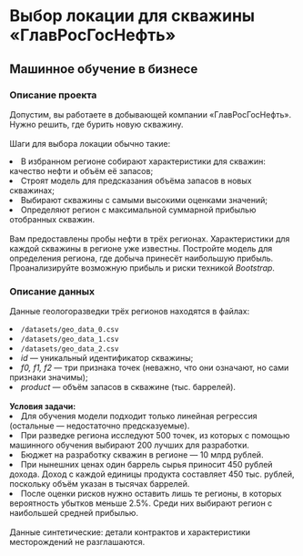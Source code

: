 # Выбор локации для скважины «ГлавРосГосНефть»
## Машинное обучение в бизнесе
### Описание проекта
Допустим, вы работаете в добывающей компании «ГлавРосГосНефть». Нужно решить, где бурить новую скважину. 
<br>
<br>
Шаги для выбора локации обычно такие:
<li>
В избранном регионе собирают характеристики для скважин: качество нефти и объём её запасов;
</li>
<li>
Строят модель для предсказания объёма запасов в новых скважинах;
</li>
<li>
Выбирают скважины с самыми высокими оценками значений;
</li>
<li>
Определяют регион с максимальной суммарной прибылью отобранных скважин.
</li>
<br>
Вам предоставлены пробы нефти в трёх регионах. Характеристики для каждой скважины в регионе уже известны. Постройте модель для определения региона, где добыча принесёт наибольшую прибыль. Проанализируйте возможную прибыль и риски техникой <em>Bootstrap</em>.

### Описание данных
Данные геологоразведки трёх регионов находятся в файлах:
<li>
  <code>/datasets/geo_data_0.csv</code> 
</li>
<li>
  <code>/datasets/geo_data_1.csv</code> 
</li>
<li>
  <code>/datasets/geo_data_2.csv</code> 
</li>
<li>
  <em>id</em> — уникальный идентификатор скважины;
</li>
<li>
  <em>f0, f1, f2</em> — три признака точек (неважно, что они означают, но сами признаки значимы);
</li>
<li>
  <em>product</em> — объём запасов в скважине (тыс. баррелей).
</li>
<br>
<b>Условия задачи:</b>
<li>
Для обучения модели подходит только линейная регрессия (остальные — недостаточно предсказуемые).
</li>
<li>
При разведке региона исследуют 500 точек, из которых с помощью машинного обучения выбирают 200 лучших для разработки.
</li>
<li>
Бюджет на разработку скважин в регионе — 10 млрд рублей.
</li>
<li>
При нынешних ценах один баррель сырья приносит 450 рублей дохода. Доход с каждой единицы продукта составляет 450 тыс. рублей, поскольку объём указан в тысячах баррелей.
</li>
<li>
После оценки рисков нужно оставить лишь те регионы, в которых вероятность убытков меньше 2.5%. Среди них выбирают регион с наибольшей средней прибылью.
</li>
<br>
Данные синтетические: детали контрактов и характеристики месторождений не разглашаются.
